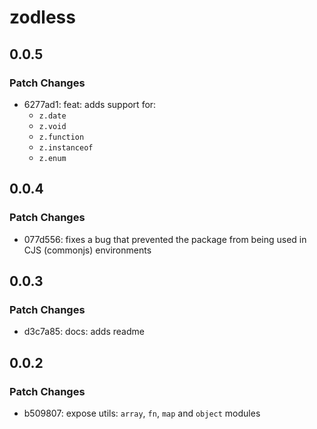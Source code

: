 # zodless

## 0.0.5

### Patch Changes

- 6277ad1: feat: adds support for:
  - `z.date`
  - `z.void`
  - `z.function`
  - `z.instanceof`
  - `z.enum`

## 0.0.4

### Patch Changes

- 077d556: fixes a bug that prevented the package from being used in CJS (commonjs) environments

## 0.0.3

### Patch Changes

- d3c7a85: docs: adds readme

## 0.0.2

### Patch Changes

- b509807: expose utils: `array`, `fn`, `map` and `object` modules
